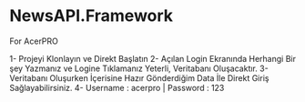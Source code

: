 # NewsAPI.Framework
For AcerPRO

1- Projeyi Klonlayın ve Direkt Başlatın
2- Açılan Login Ekranında Herhangi Bir şey Yazmanız ve Logine Tıklamanız Yeterli, Veritabanı Oluşacaktır.
3- Veritabanı Oluşurken İçerisine Hazır Gönderdiğim Data İle Direkt Giriş Sağlayabilirsiniz. 
4- Username : acerpro | Password : 123

